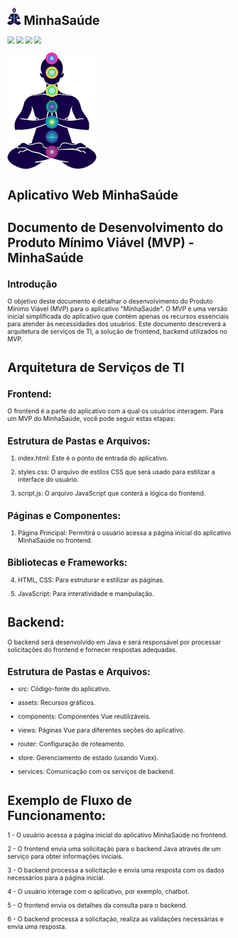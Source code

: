 # <img src="https://github.com/projeto-18/PI_MinhaSaude/blob/main/src/assets/img/Logo.png" width="30px"  title="Logo do MinhaSaúde"> MinhaSaúde
<img src="https://img.shields.io/badge/HTML5-E34F26?style=for-the-badge&logo=html5&logoColor=white"> <img src="https://img.shields.io/badge/CSS3-1572B6?style=for-the-badge&logo=css3&logoColor=white"> <img src="https://img.shields.io/badge/JavaScript-F7DF1E?style=for-the-badge&logo=javascript&logoColor=black"> <img src="https://img.shields.io/badge/PHP-777BB4?style=for-the-badge&logo=php&logoColor=white"><br><br>
<img src="https://github.com/projeto-18/PI_MinhaSaude/blob/main/src/assets/img/Logo.png" width="200px" title="Logo do Student Location System"> <br>
# Aplicativo Web MinhaSaúde

# Documento de Desenvolvimento do Produto Mínimo Viável (MVP) - MinhaSaúde
## Introdução 
O objetivo deste documento é detalhar o desenvolvimento do Produto Mínimo Viável (MVP) para o aplicativo "MinhaSaúde". O MVP é uma versão inicial simplificada do aplicativo que contém apenas os recursos essenciais para atender às necessidades dos usuários. Este documento descreverá a arquitetura de serviços de TI, a solução de frontend, backend utilizados no MVP.

# Arquitetura de Serviços de TI
## Frontend:
O frontend é a parte do aplicativo com a qual os usuários interagem. Para um MVP do MinhaSaúde, você pode seguir estas etapas:

## Estrutura de Pastas e Arquivos:
1.	index.html:  Este é o ponto de entrada do aplicativo.

2.	styles.css: O arquivo de estilos CSS que será usado para estilizar a interface do usuário.

3.	script.js: O arquivo JavaScript que conterá a lógica do frontend.
## Páginas e Componentes:
1.	Página Principal: Permitirá o usuário acessa a página inicial do aplicativo MinhaSaúde no frontend.

## Bibliotecas e Frameworks:
4.	HTML, CSS: Para estruturar e estilizar as páginas.

5.	JavaScript: Para interatividade e manipulação.
#
# Backend:
O backend será desenvolvido em Java e será responsável por processar solicitações do frontend e fornecer respostas adequadas.

## Estrutura de Pastas e Arquivos:
- src: Código-fonte do aplicativo.

- assets: Recursos gráficos.
- components: Componentes Vue reutilizáveis.
- views: Páginas Vue para diferentes seções do aplicativo.
- router: Configuração de roteamento.
- store: Gerenciamento de estado (usando Vuex).
- services: Comunicação com os serviços de backend.

# Exemplo de Fluxo de Funcionamento:

1 - O usuário acessa a página inicial do aplicativo MinhaSaúde no frontend.

2 - O frontend envia uma solicitação para o backend Java através de um serviço para obter informações iniciais.

3 - O backend processa a solicitação e envia uma resposta com os dados necessários para a página inicial.

4 - O usuário interage com o aplicativo, por exemplo, chatbot.

5 - O frontend envia os detalhes da consulta para o backend.

6 - O backend processa a solicitação, realiza as validações necessárias e envia uma resposta.

